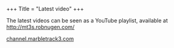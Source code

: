 +++
Title = "Latest video"
+++

The latest videos can be seen as a YouTube playlist, available at http://mt3s.robnugen.com/

[channel.marbletrack3.com](http://channel.marbletrack3.com)